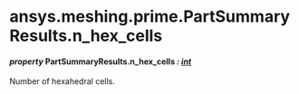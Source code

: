 # ansys.meshing.prime.PartSummaryResults.n_hex_cells

#### *property* PartSummaryResults.n_hex_cells *: [int](https://docs.python.org/3.11/library/functions.html#int)*

Number of hexahedral cells.

<!-- !! processed by numpydoc !! -->
